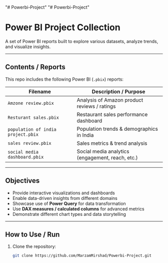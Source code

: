 "# Powerbi-Project" 
"# Powerbi-Project" 
#  Power BI Project Collection

A set of Power BI reports built to explore various datasets, analyze trends, and visualize insights.

---

##  Contents / Reports

This repo includes the following Power BI (`.pbix`) reports:

| Filename | Description / Purpose |
|---|---|
| `Amzone review.pbix` | Analysis of Amazon product reviews / ratings |
| `Resturant sales.pbix` | Restaurant sales performance dashboard |
| `population of india project.pbix` | Population trends & demographics in India |
| `sales review.pbix` | Sales metrics & trend analysis |
| `social media dashboard.pbix` | Social media analytics (engagement, reach, etc.) |

---

##  Objectives

- Provide interactive visualizations and dashboards  
- Enable data-driven insights from different domains  
- Showcase use of **Power Query** for data transformation  
- Use **DAX measures / calculated columns** for advanced metrics  
- Demonstrate different chart types and data storytelling  

---

##  How to Use / Run

1. Clone the repository:
   ```bash
   git clone https://github.com/MarzamMirshad/Powerbi-Project.git
